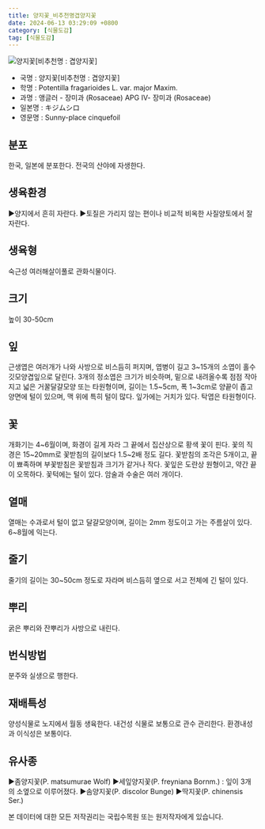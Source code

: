 ```yaml
---
title: 양지꽃_비추천명겹양지꽃
date: 2024-06-13 03:29:09 +0800
category: [식물도감]
tag: [식물도감]
---
```




![양지꽃[비추천명 : 겹양지꽃]](/fileUpload/plants/basic/Rosaceae/Potentilla/13397/1_th2.JPG)
- 국명 : 양지꽃[비추천명 : 겹양지꽃]
- 학명 : Potentilla fragarioides L. var. major Maxim.
- 과명 : 앵글러 - 장미과 (Rosaceae) APG Ⅳ- 장미과 (Rosaceae)
- 일본명 : キジムシロ
- 영문명 : Sunny-place cinquefoil


## 분포
한국, 일본에 분포한다.전국의 산야에 자생한다.
## 생육환경
▶양지에서 흔히 자란다. ▶토질은 가리지 않는 편이나 비교적 비옥한 사질양토에서 잘 자란다.
## 생육형
숙근성 여러해살이풀로 관화식물이다.
## 크기
높이 30-50cm
## 잎
근생엽은 여러개가 나와 사방으로 비스듬히 퍼지며, 엽병이 길고 3~15개의 소엽이 홀수깃모양겹잎으로 달린다. 3개의 정소엽은 크기가 비슷하며, 밑으로 내려올수록 점점 작아지고 넓은 거꿀달걀모양 또는 타원형이며, 길이는 1.5~5cm, 폭 1~3cm로 양끝이 좁고 양면에 털이 있으며, 맥 위에 특히 털이 많다. 잎가에는 거치가 있다. 탁엽은 타원형이다.
## 꽃
개화기는 4~6월이며, 화경이 길게 자라 그 끝에서 집산상으로 황색 꽃이 핀다. 꽃의 직경은 15~20mm로 꽃받침의 길이보다 1.5~2배 정도 길다. 꽃받침의 조각은 5개이고, 끝이 뾰족하며 부꽃받침은 꽃받침과 크기가 같거나 작다. 꽃잎은 도란상 원형이고, 약간 끝이 오목하다. 꽃턱에는 털이 있다. 암술과 수술은 여러 개이다.
## 열매
열매는 수과로서 털이 없고 달걀모양이며, 길이는 2mm 정도이고 가는 주름살이 있다. 6~8월에 익는다. 
## 줄기
줄기의 길이는 30~50cm 정도로 자라며 비스듬히 옆으로 서고 전체에 긴 털이 있다.
## 뿌리
굵은 뿌리와 잔뿌리가 사방으로 내린다.
## 번식방법
분주와 실생으로 행한다.
## 재배특성
양성식물로 노지에서 월동 생육한다. 내건성 식물로 보통으로 관수 관리한다.환경내성과 이식성은 보통이다.
## 유사종
▶좀양지꽃(P. matsumurae Wolf) ▶세잎양지꽃(P. freyniana Bornm.) : 잎이 3개의 소옆으로 이루어졌다.▶솜양지꽃(P. discolor Bunge)▶딱지꽃(P. chinensis Ser.)






본 데이터에 대한 모든 저작권리는 국립수목원 또는 원저작자에게 있습니다.
